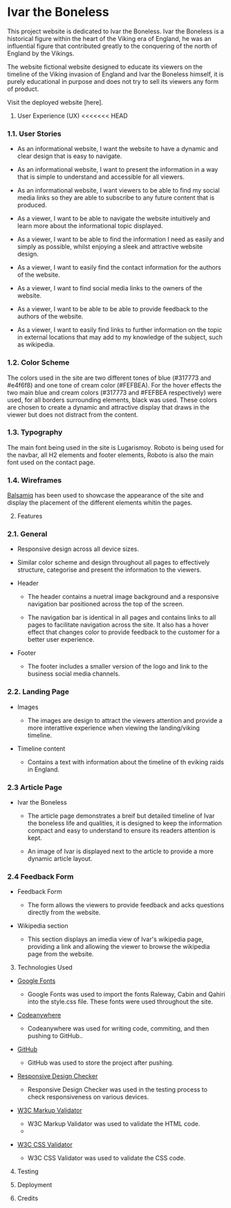 #   Ivar the Boneless
This project website is dedicated to Ivar the Boneless. Ivar the Boneless is a historical figure within the heart of the Viking era of England, he was an influential figure that contributed greatly to the conquering of the north of England by the Vikings.

The website fictional website designed to educate its viewers on the timeline of the Viking invasion of England and Ivar the Boneless himself, it is purely educational in purpose and does not try to sell its viewers any form of product.

Visit the deployed website [here].

1. User Experience (UX)
<<<<<<< HEAD

### 1.1. User Stories

* As an informational website, I want the website to have a dynamic and clear design that is easy to navigate.

* As an informational website, I want to present the information in a way that is simple to understand and accessible for all viewers.

* As an informational website, I want viewers to be able to find my social media links so they are able to subscribe to any future content that is produced.

* As a viewer, I want to be able to navigate the website intuitively and learn more about the informational topic displayed.

* As a viewer, I want to be able to find the information I need as easily and simply as possible, whilst enjoying a sleek and attractive website design.

* As a viewer, I want to easily find the contact information for the authors of the website.

* As a viewer, I want to find social media links to the owners of the website.

* As a viewer, I want to be able to be able to provide feedback to the authors of the website.

* As a viewer, I want to easily find links to further information on the topic in external locations that may add to my knowledge of the subject, such as wikipedia.

### 1.2. Color Scheme

The colors used in the site are two different tones of blue (#317773 and #e4f6f8) and one tone of cream color (#FEFBEA). For the hover effects the two main blue and cream colors (#317773 and #FEFBEA respectively) were used, for all borders surrounding elements, black was used. These colors are chosen to create a dynamic and attractive display that draws in the viewer but does not distract from the content.

### 1.3. Typography

The main font being used in the site is Lugarismoy. Roboto is being used for the navbar, all H2 elements and footer elements, Roboto is also the main font used on the contact page.

### 1.4. Wireframes

[Balsamiq](https://balsamiq.com/) has been used to showcase the appearance of the site and display the placement of the different elements whitin the pages.

2. Features

### 2.1. General

* Responsive design across all device sizes.

* Similar color scheme and design throughout all pages to effectively structure, categorise and present the information to the viewers.

* Header

    - The header contains a nuetral image background and a responsive navigation bar positioned across the top of the screen.

    - The navigation bar is identical in all pages and contains links to all pages to facilitate navigation across the site. It also has a hover effect that changes color to provide feedback to the customer for a better user experience.

* Footer

    - The footer includes a smaller version of the logo and link to the business social media channels.

### 2.2. Landing Page

* Images

    - The images are design to attract the viewers attention and provide a more interattive experience when viewing the landing/viking timeline.

* Timeline content

    - Contains a text with information about the timeline of th eviking raids in England.

### 2.3 Article Page

* Ivar the Boneless

    - The article page demonstrates a breif but detailed timeline of Ivar the boneless life and qualities, it is designed to keep the information compact and easy to understand to ensure its readers attention is kept.

    - An image of Ivar is displayed next to the article to provide a more dynamic article layout.


### 2.4 Feedback Form

* Feedback Form

    - The form allows the viewers to provide feedback and acks questions directly from the website.

* Wikipedia section

    - This section displays an imedia view of Ivar's wikipedia page, providing a link and allowing the viewer to browse the wikipedia page from the website.

3. Technologies Used
   
* [Google Fonts](https://fonts.google.com/ "Link to Google Fonts")
    - Google Fonts was used to import the fonts Raleway, Cabin and Qahiri into the style.css file. These fonts were used throughout the site.
  
* [Codeanywhere](https://app.codeanywhere.com/ "Link to Codeanywhere")
  * Codeanywhere was used for writing code, commiting, and then pushing to GitHub..

* [GitHub](https://github.com/ "Link to GitHub")
  * GitHub was used to store the project after pushing.

* [Responsive Design Checker](https://www.responsivedesignchecker.com/)
    - Responsive Design Checker was used in the testing process to check responsiveness on various devices.

* [W3C Markup Validator](https://validator.w3.org/)
  - W3C Markup Validator was used to validate the HTML code.
  - 
* [W3C CSS Validator](https://jigsaw.w3.org/css-validator/)
  - W3C CSS Validator was used to validate the CSS code.

4. Testing
   
5. Deployment
6. Credits
